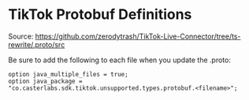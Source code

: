 # TikTok Protobuf Definitions

Source: https://github.com/zerodytrash/TikTok-Live-Connector/tree/ts-rewrite/.proto/src

Be sure to add the following to each file when you update the .proto:
```
option java_multiple_files = true;
option java_package = "co.casterlabs.sdk.tiktok.unsupported.types.protobuf.<filename>";
```
